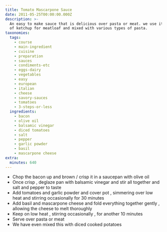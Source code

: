```yaml
---
title: Tomato Mascarpone Sauce
date: 2011-05-25T00:00:00.000Z
description: >-
  An easy to make sauce that is delicious over pasta or meat. we use it instead
  of ketchup for meatloaf and mixed with various types of pasta.
taxonomies:
  tags:
    - course
    - main-ingredient
    - cuisine
    - preparation
    - sauces
    - condiments-etc
    - eggs-dairy
    - vegetables
    - easy
    - european
    - italian
    - cheese
    - savory-sauces
    - tomatoes
    - 3-steps-or-less
  ingredients:
    - bacon
    - olive oil
    - balsamic vinegar
    - diced tomatoes
    - salt
    - pepper
    - garlic powder
    - basil
    - mascarpone cheese
extra:
  minutes: 640
---
```

 - Chop the bacon up and brown / crisp it in a saucepan with olive oil
 - Once crisp , deglaze pan with balsamic vinegar and stir all together and salt and pepper to taste
 - Add tomatoes and garlic powder and cover pot , simmering over low heat and stirring occasionally for 30 minutes
 - Add basil and mascarpone cheese and fold everything together gently , allowing the cheese to melt thoroughly
 - Keep on low heat , stirring occasionally , for another 10 minutes
 - Serve over pasta or meat
 - We have even mixed this with diced cooked potatoes
